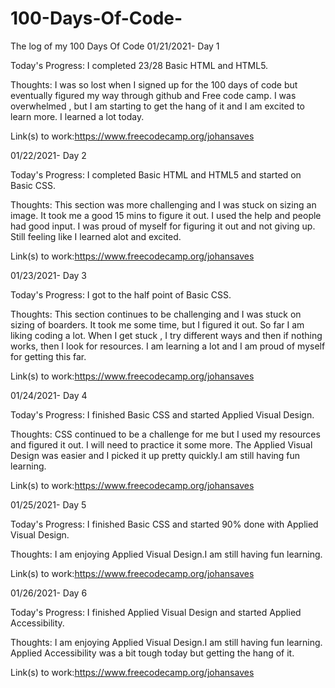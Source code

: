 # 100-Days-Of-Code-
The log of my 100 Days Of Code 
01/21/2021- Day 1

Today's Progress: I completed 23/28 Basic HTML and HTML5.

Thoughts: I was so lost when I signed up for the 100 days of code but eventually figured my way through github and Free code camp. I was overwhelmed , but I am starting to get the hang of it and I am excited to learn more. I learned a lot today. 

Link(s) to work:https://www.freecodecamp.org/johansaves

01/22/2021- Day 2

Today's Progress: I completed Basic HTML and HTML5 and started on Basic CSS.

Thoughts: This section was more challenging and I was stuck on sizing an image. It took me a good 15 mins to figure it out. I used the help and people had good input. I was proud of myself for figuring it out and not giving up. Still feeling like I learned alot and excited. 

Link(s) to work:https://www.freecodecamp.org/johansaves

01/23/2021- Day 3

Today's Progress: I got to the half point of Basic CSS.

Thoughts: This section continues to be challenging and I was stuck on sizing of boarders. It took me some time, but I figured it out. So far I am liking coding a lot. When I get stuck , I try different ways and then if nothing works, then I look for resources. I am learning a lot and I am proud of myself for getting this far. 

Link(s) to work:https://www.freecodecamp.org/johansaves

01/24/2021- Day 4

Today's Progress: I finished Basic CSS and started Applied Visual Design.

Thoughts: CSS continued to be a challenge for me but I used my resources and figured it out. I will need to practice it some more. The Applied Visual Design was easier and I picked it up pretty quickly.I am still having fun learning.

Link(s) to work:https://www.freecodecamp.org/johansaves

01/25/2021- Day 5

Today's Progress: I finished Basic CSS and started 90% done with Applied Visual Design.

Thoughts: I am enjoying Applied Visual Design.I am still having fun learning.

Link(s) to work:https://www.freecodecamp.org/johansaves

01/26/2021- Day 6

Today's Progress: I finished Applied Visual Design and started Applied Accessibility.

Thoughts: I am enjoying Applied Visual Design.I am still having fun learning. Applied Accessibility was a bit tough today but getting the hang of it.

Link(s) to work:https://www.freecodecamp.org/johansaves
